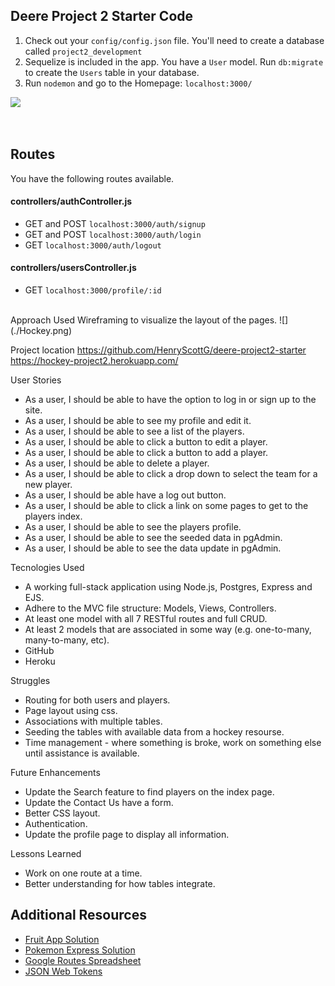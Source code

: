 ## Deere Project 2 Starter Code



1. Check out your `config/config.json` file. You'll need to create a database called `project2_development`
1. Sequelize is included in the app. You have a `User` model. Run `db:migrate` to create the `Users` table in your database.
1. Run `nodemon` and go to the Homepage: `localhost:3000/`

![](https://i.imgur.com/uuhrOxQ.png)

<br>

## Routes

You have the following routes available.

#### controllers/authController.js

- GET and POST `localhost:3000/auth/signup`
- GET and POST `localhost:3000/auth/login`
- GET `localhost:3000/auth/logout`

#### controllers/usersController.js

- GET `localhost:3000/profile/:id`

<br>
Approach Used
Wireframing to visualize the layout of the pages. 
![](./Hockey.png)

Project location
https://github.com/HenryScottG/deere-project2-starter
https://hockey-project2.herokuapp.com/


User Stories
 * As a user, I should be able to have the option to log in or sign up to the site.
 * As a user, I should be able to see my profile and edit it. 
 * As a user, I should be able to see a list of the players.
 * As a user, I should be able to click a button to edit a player.
 * As a user, I should be able to click a button to add a player.
 * As a user, I should be able to delete a player.
 * As a user, I should be able to click a drop down to select the team for a new player.
 * As a user, I should be able have a log out button.
 * As a user, I should be able to click a link on some pages to get to the players index.
 * As a user, I should be able to see the players profile.
 * As a user, I should be able to see the seeded data in pgAdmin.
 * As a user, I should be able to see the data update in pgAdmin.


Tecnologies Used
* A working full-stack application using Node.js, Postgres, Express and EJS.
* Adhere to the MVC file structure: Models, Views, Controllers.
* At least one model with all 7 RESTful routes and full CRUD.
* At least 2 models that are associated in some way (e.g. one-to-many, many-to-many, etc).
* GitHub
* Heroku


Struggles
* Routing for both users and players.
* Page layout using css.
* Associations with multiple tables. 
* Seeding the tables with available data from a hockey resourse.
* Time management - where something is broke, work on something else until assistance is available. 

Future Enhancements
* Update the Search feature to find players on the index page.
* Update the Contact Us have a form.
* Better CSS layout.
* Authentication.
* Update the profile page to display all information.

Lessons Learned
* Work on one route at a time.
* Better understanding for how tables integrate.


## Additional Resources

- [Fruit App Solution](https://git.generalassemb.ly/jdr-0622/fruit-app-in-class)
- [Pokemon Express Solution](https://git.generalassemb.ly/jdr-0622/pokemon-express-sequelize6)
- [Google Routes Spreadsheet](https://docs.google.com/spreadsheets/d/14-LHKXLtEkp_vKEz3qSKjREnrmSyzQ9fimTlmrPsZsQ/edit#gid=0)
- [JSON Web Tokens](https://jwt.io/)
